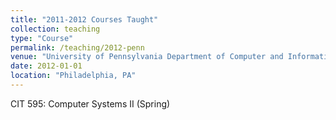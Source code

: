 ```yaml
---
title: "2011-2012 Courses Taught"
collection: teaching
type: "Course"
permalink: /teaching/2012-penn
venue: "University of Pennsylvania Department of Computer and Information Science (Visiting)"
date: 2012-01-01
location: "Philadelphia, PA"
---
```


CIT 595: Computer Systems II (Spring)  